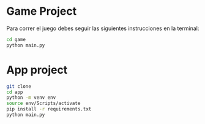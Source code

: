 # Game Project

Para correr el juego debes seguir las siguientes instrucciones en la terminal:

```sh
cd game
python main.py
```

# App project

```sh
git clone
cd app
python -m venv env
source env/Scripts/activate
pip install -r requirements.txt
python main.py
```